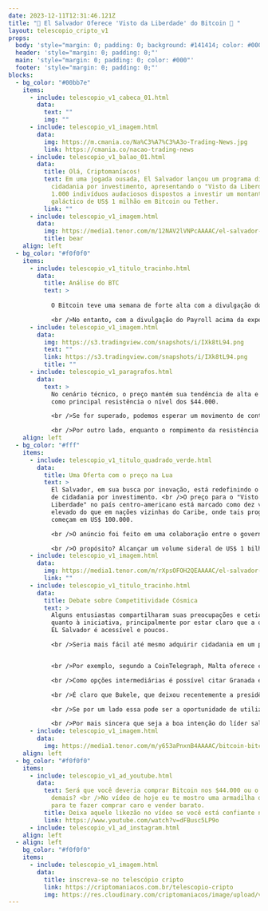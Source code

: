 ```yaml
---
date: 2023-12-11T12:31:46.121Z
title: "🤔 El Salvador Oferece 'Visto da Liberdade' do Bitcoin 🤔 "
layout: telescopio_cripto_v1
props:
  body: 'style="margin: 0; padding: 0; background: #141414; color: #000"'
  header: 'style="margin: 0; padding: 0;"'
  main: 'style="margin: 0; padding: 0; color: #000"'
  footer: 'style="margin: 0; padding: 0;"'
blocks:
  - bg_color: "#00bb7e"
    items:
      - include: telescopio_v1_cabeca_01.html
        data:
          text: ""
          img: ""
      - include: telescopio_v1_imagem.html
        data:
          img: https://m.cmania.co/Na%C3%A7%C3%A3o-Trading-News.jpg
          link: https://cmania.co/nacao-trading-news
      - include: telescopio_v1_balao_01.html
        data:
          title: Olá, Criptomaníacos!
          text: Em uma jogada ousada, El Salvador lançou um programa diferenciado de
            cidadania por investimento, apresentando o "Visto da Liberdade" para
            1.000 indivíduos audaciosos dispostos a investir um montante
            galáctico de US$ 1 milhão em Bitcoin ou Tether.
          link: ""
      - include: telescopio_v1_imagem.html
        data:
          img: https://media1.tenor.com/m/12NAV2lVNPcAAAAC/el-salvador-bitcoin.gif
          title: bear
    align: left
  - bg_color: "#f0f0f0"
    items:
      - include: telescopio_v1_titulo_tracinho.html
        data:
          title: Análise do BTC
          text: >
            
            O Bitcoin teve uma semana de forte alta com a divulgação do Jolts e ADP sinalizando uma desaceleração do mercado de trabalho. 

            <br />No entanto, com a divulgação do Payroll acima da expectativa nesta sexta-feira, o preço começa a fraquejar, pois o indicador preocupa os investidores, que começam a reduzir suas apostas quanto a cortes na taxa de juros em 2024.
      - include: telescopio_v1_imagem.html
        data:
          img: https://s3.tradingview.com/snapshots/i/IXk8tL94.png
          text: ""
          link: https://s3.tradingview.com/snapshots/i/IXk8tL94.png
          title: ""
      - include: telescopio_v1_paragrafos.html
        data:
          text: >
            No cenário técnico, o preço mantém sua tendência de alta e agora tem
            como principal resistência o nível dos $44.000. 

            <br />Se for superado, podemos esperar um movimento de continuação até os $46.600 até $48.000. 

            <br />Por outro lado, enquanto o rompimento da resistência não acontecer, podemos ver uma correção até o suporte, marcado com a linha amarela no gráfico, $41.800, podendo buscar também o principal suporte da estrutura de alta, atualmente na região dos $39.400.
    align: left
  - bg_color: "#fff"
    items:
      - include: telescopio_v1_titulo_quadrado_verde.html
        data:
          title: Uma Oferta com o preço na Lua
          text: >
            El Salvador, em sua busca por inovação, está redefinindo o conceito
            de cidadania por investimento. <br />O preço para o "Visto da
            Liberdade" no país centro-americano está marcado como dez vezes mais
            elevado do que em nações vizinhas do Caribe, onde tais programas
            começam em US$ 100.000.

            <br />O anúncio foi feito em uma colaboração entre o governo de El Salvador e a emissora de stablecoins Tether, no dia 7 de dezembro. <br />Batizado de "Programa de Visto de Liberdade para Adoção em El Salvador", o programa “revolucionário” oferece 1.000 oportunidades de cidadania mediante um investimento substancial de US$ 1 milhão em Bitcoin ou USDT, começando com um depósito não reembolsável de US$ 999.

            <br />O propósito? Alcançar um volume sideral de US$ 1 bilhão para El Salvador, caso todas as cotas sejam preenchidas. Programas análogos em outras nações, como Vanuatu, geram cifras milionárias anualmente com iniciativas semelhantes de cidadania por investimento.
      - include: telescopio_v1_imagem.html
        data:
          img: https://media1.tenor.com/m/rXpsOFOH2QEAAAAC/el-salvador-bandera.gif
          link: ""
      - include: telescopio_v1_titulo_tracinho.html
        data:
          title: Debate sobre Competitividade Cósmica
          text: >
            Alguns entusiastas compartilharam suas preocupações e ceticismo
            quanto à iniciativa, principalmente por estar claro que a oferta de
            EL Salvador é acessível e poucos.

            <br />Seria mais fácil até mesmo adquirir cidadania em um país da União Europeia com valores menores que esse.


            <br />Por exemplo, segundo a CoinTelegraph, Malta oferece cidadania a partir de 750.000 euros, proporcionando acesso ao investidor o acesso a toda a União Europeia. Além disso, como já citamos, ilhas paradisíacas do Caribe, como Antígua e Barbuda, Dominica e Santa Lúcia, têm programas que exigem contribuições a partir de US$ 100.000 para seus fundos de desenvolvimento soberano.

            <br />Como opções intermediárias é possível citar Granada e São Cristóvão e Névis também têm suas próprias oportunidades, com contribuições começando em US$ 150.000 e US$ 250.000, respectivamente.

            <br />É claro que Bukele, que deixou recentemente a presidência do país para trabalhar na sua campanha de reeleição, está utilizando sua posição pró-Bitcoin para atrair investimento à nação. <br />Vale lembrar que o país já reconhece o Bitcoin como moeda legal e concede isenções fiscais sobre renda e ganhos de capital para empresas de tecnologia que investirem no país pelos próximos 15 anos.

            <br />Se por um lado essa pode ser a oportunidade de utilizar os lucros oriundos de investimento em Bitcoin sem taxas, fica o questionamento se vale a pena trocar a confiança da auto custódia pela “confiança” do estado.

            <br />Por mais sincera que seja a boa intenção do líder salvadorenho, quem garante que seu sucessor terá os mesmos ideais?
      - include: telescopio_v1_imagem.html
        data:
          img: https://media1.tenor.com/m/y653aPnxnB4AAAAC/bitcoin-bitcoin-flag.gif
    align: left
  - bg_color: "#f0f0f0"
    items:
      - include: telescopio_v1_ad_youtube.html
        data:
          text: Será que você deveria comprar Bitcoin nos $44.000 ou o preço já esticou
            demais? <br />No vídeo de hoje eu te mostro uma armadilha do mercado
            para te fazer comprar caro e vender barato.
          title: Deixa aquele likezão no vídeo se você está confiante no BTC!
          link: https://www.youtube.com/watch?v=dFBusc5LP9o
      - include: telescopio_v1_ad_instagram.html
    align: left
  - align: left
    bg_color: "#f0f0f0"
    items:
      - include: telescopio_v1_imagem.html
        data:
          title: inscreva-se no telescópio cripto
          link: https://criptomaniacos.com.br/telescopio-cripto
          img: https://res.cloudinary.com/criptomaniacos/image/upload/v1662133224/telescopio/inscreva-se-telescopio.png
---
```

